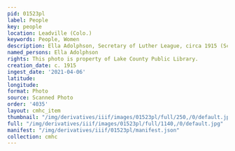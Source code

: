 ```yaml
---
pid: 01523pl
label: People
key: people
location: Leadville (Colo.)
keywords: People, Women
description: Ella Adolphson, Secretary of Luther League, circa 1915 (Schedin photo)
named_persons: Ella Adolphson
rights: This photo is property of Lake County Public Library.
creation_date: c. 1915
ingest_date: '2021-04-06'
latitude: 
longitude: 
format: Photo
source: Scanned Photo
order: '4035'
layout: cmhc_item
thumbnail: "/img/derivatives/iiif/images/01523pl/full/250,/0/default.jpg"
full: "/img/derivatives/iiif/images/01523pl/full/1140,/0/default.jpg"
manifest: "/img/derivatives/iiif/01523pl/manifest.json"
collection: cmhc
---
```

